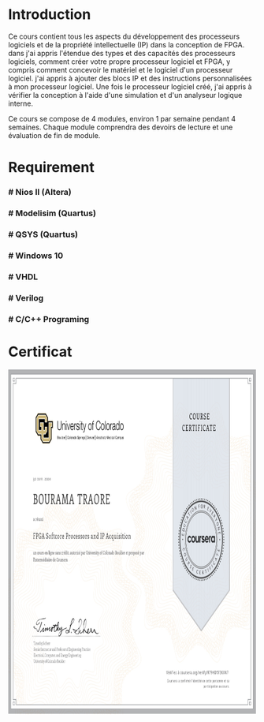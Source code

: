 # Introduction
<p> Ce cours contient  tous les aspects du développement des processeurs logiciels et de la propriété intellectuelle (IP) dans la conception de FPGA. 
dans j'ai appris  l'étendue des types et des capacités des processeurs logiciels, comment créer votre propre processeur logiciel et FPGA,
y compris comment concevoir le matériel et le logiciel d'un processeur logiciel. 
j'ai appris à ajouter des blocs IP et des instructions personnalisées à mon processeur logiciel. Une fois le processeur logiciel créé, 
j'ai appris  à vérifier la conception à l'aide d'une simulation et d'un analyseur logique interne. 
</p>
<p>Ce cours se compose de 4 modules, environ 1 par semaine pendant 4 semaines. Chaque module comprendra des devoirs de lecture et une évaluation de fin de module.</p>

<h1>Requirement </h1>
<h3># Nios II (Altera) </h3>
<h3># Modelisim (Quartus) </h3>
<h3># QSYS (Quartus) </h3>
<h3># Windows 10</h3>
<h3># VHDL</h3>
<h3># Verilog</h3>
<h3># C/C++ Programing</h3>

<h1>Certificat</h1>

<img align="left" width="1000" height="700" src="../FPGA Softcore Processors and IP Acquisition/Coursera R79HDVY3KXN7_page-0001.jpg">
